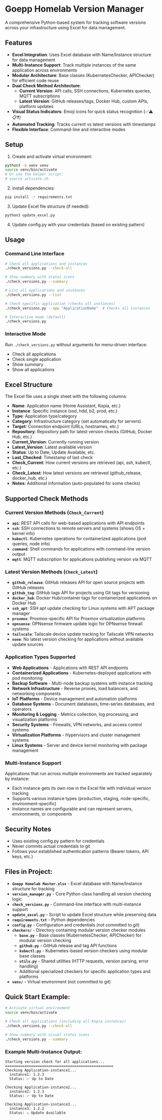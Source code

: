 # Goepp Homelab Version Manager

A comprehensive Python-based system for tracking software versions across your infrastructure using Excel for data management.

## Features

- **Excel Integration**: Uses Excel database with Name/Instance structure for data management
- **Multi-Instance Support**: Track multiple instances of the same application across environments
- **Modular Architecture**: Base classes (KubernetesChecker, APIChecker) for efficient code reuse
- **Dual Check Method Architecture**: 
  - **Current Version**: API calls, SSH connections, Kubernetes queries, MQTT subscriptions
  - **Latest Version**: GitHub releases/tags, Docker Hub, custom APIs, platform updates
- **Visual Status Indicators**: Emoji icons for quick status recognition (✅⚠️📋❓)
- **Automated Tracking**: Tracks current vs latest versions with timestamps
- **Flexible Interface**: Command-line and interactive modes

## Setup

1. Create and activate virtual environment:
```bash
python3 -m venv venv
source venv/bin/activate
# Or use the helper script:
# source activate.sh
```

2. Install dependencies:
```bash
pip install -r requirements.txt
```

3. Update Excel file structure (if needed):
```bash
python3 update_excel.py
```

4. Update config.py with your credentials (based on existing pattern)

## Usage

### Command Line Interface

```bash
# Check all applications and instances
./check_versions.py --check-all

# Show summary with status icons
./check_versions.py --summary

# List all applications and instances
./check_versions.py --list

# Check specific application (checks all instances)
./check_versions.py --app "ApplicationName"  # Checks all instances

# Interactive mode (default)
./check_versions.py
```

### Interactive Mode

Run `./check_versions.py` without arguments for menu-driven interface:
- Check all applications
- Check single application
- Show summary
- Show all applications

## Excel Structure

The Excel file uses a single sheet with the following columns:

- **Name**: Application name (Home Assistant, Kopia, etc.)
- **Instance**: Specific instance (ssd, hdd, b2, prod, etc.)
- **Type**: Application type/category
- **Category**: Infrastructure category (set automatically for servers)
- **Target**: Connection endpoint (URLs, hostnames, etc.)
- **Repository**: Repository path for latest version checks (GitHub, Docker Hub, etc.)
- **Current_Version**: Currently running version
- **Latest_Version**: Latest available version
- **Status**: Up to Date, Update Available, etc.
- **Last_Checked**: Timestamp of last check
- **Check_Current**: How current versions are retrieved (api, ssh, kubectl, etc.)
- **Check_Latest**: How latest versions are retrieved (github_release, docker_hub, etc.)
- **Notes**: Additional information (auto-populated for some checks)

## Supported Check Methods

### Current Version Methods (`Check_Current`)
- **`api`**: REST API calls for web-based applications with API endpoints
- **`ssh`**: SSH connections to remote servers and systems (shows OS + kernel info)
- **`kubectl`**: Kubernetes operations for containerized applications (pod queries, node info)
- **`command`**: Shell commands for applications with command-line version output
- **`mqtt`**: MQTT subscription for applications publishing version via MQTT

### Latest Version Methods (`Check_Latest`)
- **`github_release`**: GitHub releases API for open source projects with GitHub releases
- **`github_tag`**: GitHub tags API for projects using Git tags for versioning
- **`docker_hub`**: Docker Hub/container tags for containerized applications on Docker Hub
- **`ssh_apt`**: SSH apt update checking for Linux systems with APT package manager
- **`proxmox`**: Proxmox-specific API for Proxmox virtualization platforms
- **`opnsense`**: OPNsense firmware update logic for OPNsense firewall systems
- **`tailscale`**: Tailscale device update tracking for Tailscale VPN networks
- **`none`**: No latest version checking for applications without available update sources

### Application Types Supported
- **Web Applications** - Applications with REST API endpoints
- **Containerized Applications** - Kubernetes-deployed applications with pod monitoring
- **Backup Software** - Multi-node backup systems with instance tracking
- **Network Infrastructure** - Reverse proxies, load balancers, and networking components
- **IoT Platforms** - Device management and automation platforms
- **Database Systems** - Document databases, time-series databases, and operators
- **Monitoring & Logging** - Metrics collection, log processing, and visualization platforms
- **Security Systems** - Firewalls, VPN networks, and access control systems
- **Virtualization Platforms** - Hypervisors and cluster management systems
- **Linux Systems** - Server and device kernel monitoring with package management

### Multi-Instance Support
Applications that run across multiple environments are tracked separately by instance:
- Each instance gets its own row in the Excel file with individual version tracking
- Supports various instance types (production, staging, node-specific, environment-specific)
- Instance names are configurable and can represent servers, environments, or components

## Security Notes

- Uses existing config.py pattern for credentials
- Never commits actual credentials to git
- Follows your established authentication patterns (Bearer tokens, API keys, etc.)


## Files in Project:
- **`Goepp Homelab Master.xlsx`** - Excel database with Name/Instance structure for tracking
- **`version_manager.py`** - Core Python class handling all version checking logic
- **`check_versions.py`** - Command-line interface with multi-instance support
- **`update_excel.py`** - Script to update Excel structure while preserving data
- **`requirements.txt`** - Python dependencies
- **`config.py`** - Configuration and credentials (not committed to git)
- **`checkers/`** - Directory containing modular version checker modules
  - **`base.py`** - Base classes (KubernetesChecker, APIChecker) for modular version checking
  - **`github.py`** - GitHub release and tag API functions
  - **`kubectl.py`** - Kubernetes-based version checkers using modular base classes
  - **`utils.py`** - Shared utilities (HTTP requests, version parsing, error handling)
  - Additional specialized checkers for specific application types and platforms
- **`venv/`** - Virtual environment (not committed to git)

## Quick Start Example:
```bash
# Activate virtual environment
source venv/bin/activate

# Check all applications (including all Kopia instances)
./check_versions.py --check-all

# Show summary with visual status icons
./check_versions.py --summary
```

### Example Multi-Instance Output:
```
Starting version check for all applications...
==================================================
Checking Application-instance1...
  instance1: 1.2.3
  Status: ✅ Up to Date

Checking Application-instance2...
  instance2: 1.2.3  
  Status: ✅ Up to Date

Checking Application-instance3...
  instance3: 1.2.2
  Status: ⚠️ Update Available
```